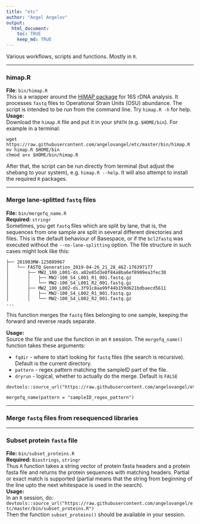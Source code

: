```yaml
---
title: "etc"
author: "Angel Angelov"
output:
  html_document:
    toc: TRUE
    keep_md: TRUE
---
```


Various workflows, scripts and functions. Mostly in `R`.

***

### himap.R
**File**: `bin/himap.R`   
This is a wrapper around the [HiMAP package](https://www.biorxiv.org/content/10.1101/565572v1) for 16S rDNA analysis. It processes `fastq` files to Operational Strain Units (OSU) abundance. The script is intended to be run from the command line. Try `himap.R -h` for help.   
**Usage:**   
Download the `himap.R` file and put it in your `$PATH` (e.g. `$HOME/bin`). For example in a terminal:   
```{r}
wget https://raw.githubusercontent.com/angelovangel/etc/master/bin/himap.R
mv himap.R $HOME/bin
chmod a+x $HOME/bin/himap.R
```
After that, the script can be run directly from terminal (but adjust the shebang to your system), e.g. `himap.R --help`. It will also attempt to install the required `R` packages.

***

### Merge lane-splitted `fastq` files   
**File:** `bin/mergefq_name.R`   
**Required:** `stringr`   
Sometimes, you get `fastq` files which are split by lane, that is, the sequences from one sample are split in several different directories and files. This is the default behaviour of Basespace, or if the `bcl2fastq` was executed without the `--no-lane-splitting` option. The file structure in such cases might look like this:
```
├── 201903MW-125089967
│   └── FASTQ_Generation_2019-04-26_21_28_46Z-176397177
│       ├── MW2_100_L001-ds.a02e85d3e8f84a8ba6ef8909ea3fec30
│       │   ├── MW2-100_S4_L001_R1_001.fastq.gz
│       │   └── MW2-100_S4_L001_R2_001.fastq.gz
│       ├── MW2_100_L002-ds.3f91c8aa99f44b159d621bdbaecd5611
│       │   ├── MW2-100_S4_L002_R1_001.fastq.gz
│       │   └── MW2-100_S4_L002_R2_001.fastq.gz
...
```

This function merges the `fastq` files belonging to one sample, keeping the forward and reverse reads separate.

**Usage:**   
Source the file and use the function in an `R` session. The `mergefq_name()` function takes these arguments:   
- `fqdir` - where to start looking for `fastq` files (the search is recursive). Default is the current directory.     
- `pattern` - regex pattern matching the sampleID part of the file.    
- `dryrun` - logical, whether to actually do the merge. Default is `FALSE`      

```{r}
devtools::source_url("https://raw.githubusercontent.com/angelovangel/etc/master/bin/mergefq_name.R") 

mergefq_name(pattern = "sampleID_regex_pattern")

```

***

### Merge `fastq` files from resequenced libraries

***

### Subset protein `fasta` file
**File:** `bin/subset_proteins.R`   
**Required:** `Biostrings`, `stringr`   
Thus `R` function takes a string vector of protein fasta headers and a protein fasta file and returns 
the protein sequences with matching headers. Partial or exact match is supported (partial means that the string from beginning of the line upto the next whitespace is used in the search).   
**Usage:**   
In an `R` session, do:
`devtools::source_url("https://raw.githubusercontent.com/angelovangel/etc/master/bin/subset_proteins.R")`   
Then the function `subset_proteins()` should be available in your session.

